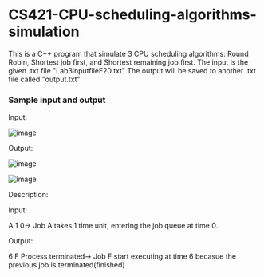 # CS421-CPU-scheduling-algorithms-simulation

This is a C++ program that simulate 3 CPU scheduling algorithms: Round Robin, Shortest job first, and Shortest remaining job first.
The input is the given .txt file "Lab3inputfileF20.txt"
The output will be saved to another .txt file called "output.txt"

### Sample input and output
Input:

![image](https://user-images.githubusercontent.com/74754572/132957096-7156ec71-c6e1-43e6-bd57-2bd571b6ce9c.png)


Output:

![image](https://user-images.githubusercontent.com/74754572/132957060-bd480017-c4f1-4fe8-9cc5-975ca514b784.png)

![image](https://user-images.githubusercontent.com/74754572/132957070-5126ea76-59b0-4ace-b94a-59f277d2e1a5.png)


Description:

Input:

A 1 0-> Job A takes 1 time unit, entering the job queue at time 0.

Output:

6 F    Process terminated-> Job F start executing at time 6 becasue the previous job is terminated(finished)
